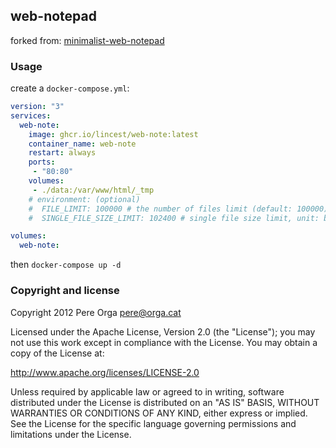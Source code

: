 
## web-notepad

forked from: [minimalist-web-notepad](https://github.com/pereorga/minimalist-web-notepad)

### Usage

create a `docker-compose.yml`: 

```yaml
version: "3"
services:
  web-note:
    image: ghcr.io/lincest/web-note:latest
    container_name: web-note
    restart: always
    ports:
     - "80:80"
    volumes:
     - ./data:/var/www/html/_tmp
    # environment: (optional)
    #  FILE_LIMIT: 100000 # the number of files limit (default: 100000)
    #  SINGLE_FILE_SIZE_LIMIT: 102400 # single file size limit, unit: byte (default: 102400)

volumes:
  web-note:
```

then `docker-compose up -d`

### Copyright and license

Copyright 2012 Pere Orga pere@orga.cat

Licensed under the Apache License, Version 2.0 (the "License"); you may not use this work except in compliance with the License. You may obtain a copy of the License at:

http://www.apache.org/licenses/LICENSE-2.0

Unless required by applicable law or agreed to in writing, software distributed under the License is distributed on an "AS IS" BASIS, WITHOUT WARRANTIES OR CONDITIONS OF ANY KIND, either express or implied. See the License for the specific language governing permissions and limitations under the License.
